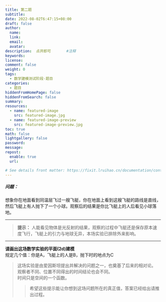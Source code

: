```yaml
---
title: 第二题
subtitle:
date: 2022-08-02T6:47:15+08:00
draft: false
author:
  name:
  link:
  email:
  avatar:
description:  点开即可       #注释
keywords:
license:
comment: false
weight: 0
tags:
  - 数学建模测试阶段-题目
categories:
  - 题目
hiddenFromHomePage: false
hiddenFromSearch: false
summary:
resources:
  - name: featured-image
    src: featured-image.jpg
  - name: featured-image-preview
    src: featured-image-preview.jpg
toc: true
math: false
lightgallery: false
password:
message:
repost:
  enable: true
  url:

# See details front matter: https://fixit.lruihao.cn/documentation/content-management/introduction/#front-matter
---
```


##### 问题：
想象你在地面看到同温层飞过一艘飞艇，你在地面上看到这艘飞艇的路线是直线，然后飞艇上有人抛下了一个小球。观察后的结果是你比飞艇上的人后看见小球落地。
___
> **提示：**   人能看见物体是光反射的结果，观察的过程中飞艇还是保存原本速度飞行，飞艇上的引力与地球无异，本场实验已排除外来影响。


---
**请画出这场数学实验的平面(2d)建模**   
规定几个值：你是A，飞艇上的人是B，抛下时的地点为C

> 这场实验是由爱因斯坦提出并解决的问题之一，也奠基了后来的相对论。  
观察者不同、位置不同得出的时间结论也会不同。  
时间只是空间的一个函数。
>> 希望这些提示能让你想到这场问题所在的真正值，答案已经给出请推出过程。

<!--more-->
